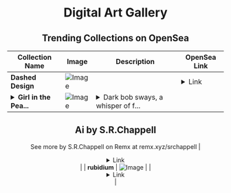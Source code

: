 <div align="center">

# Digital Art Gallery

## Trending Collections on OpenSea

| Collection Name                       | Image                                                                                     | Description                       | OpenSea Link                                                                                          |
|---------------------------------------|-------------------------------------------------------------------------------------------|-----------------------------------|--------------------------------------------------------------------------------------------------------|
| **Dashed Design** | ![Image](https://i.seadn.io/s/raw/files/55e96b633fc7a40d082ff9742169af32.png?w=500&auto=format?w=200&auto=format) |  | <details><summary>Link</summary>[Dashed Design](https://opensea.io/collection/dashed-design)</details> |
| **<details><summary>Girl in the Pea...</summary>Girl in the Pearl Necklace</details>** | ![Image](https://i.seadn.io/s/raw/files/978c1a53fe784477b445194e09aab502.jpg?w=500&auto=format?w=200&auto=format) | <details><summary>Dark bob sways, a whisper of f...</summary>Dark bob sways, a whisper of flair, feather tangled in her hair. She caresses pearls with midnight grace, wrapped in whispers of black lace. ~SRC

Ai by S.R.Chappell
--
See more by S.R.Chappell on Remx at remx.xyz/srchappell</details> | <details><summary>Link</summary>[Girl in the Pearl Necklace](https://opensea.io/collection/girl-in-the-pearl-necklace)</details> |
| **rubidium** | ![Image](https://i.seadn.io/s/raw/files/d871fcf17db9049c506507d9762206b2.jpg?w=500&auto=format?w=200&auto=format) |  | <details><summary>Link</summary>[rubidium](https://opensea.io/collection/rubidium-1)</details> |

</div>
